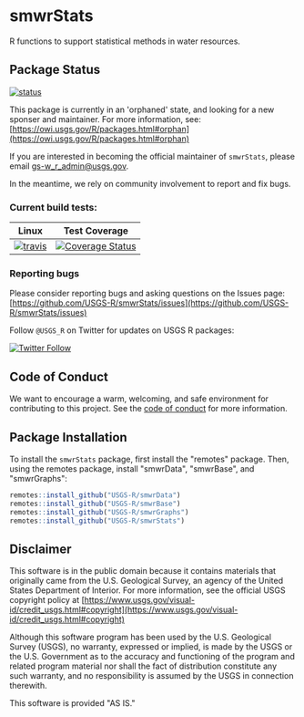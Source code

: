 smwrStats
===========

R functions to support statistical methods in water resources.

## Package Status
[![status](https://img.shields.io/badge/USGS-Orphan-red.svg)](https://owi.usgs.gov/R/packages.html#orphan)

This package is currently in an 'orphaned' state, and
looking for a new sponser and maintainer. For more information, see:
[https://owi.usgs.gov/R/packages.html#orphan](https://owi.usgs.gov/R/packages.html#orphan)

If you are interested in becoming the official maintainer of `smwrStats`, please email gs-w_r_admin@usgs.gov.

In the meantime, we rely on community involvement to report and fix bugs.

### Current build tests:

|Linux|Test Coverage|
|----------|------------|
| [![travis](https://travis-ci.org/USGS-R/smwrStats.svg?branch=master)](https://travis-ci.org/USGS-R/smwrStats)|[![Coverage Status](https://coveralls.io/repos/github/USGS-R/smwrStats/badge.svg?branch=master)](https://coveralls.io/github/USGS-R/smwrStats?branch=master)|

### Reporting bugs

Please consider reporting bugs and asking questions on the Issues page:
[https://github.com/USGS-R/smwrStats/issues](https://github.com/USGS-R/smwrStats/issues)

Follow `@USGS_R` on Twitter for updates on USGS R packages:

[![Twitter Follow](https://img.shields.io/twitter/follow/USGS_R.svg?style=social&label=Follow%20USGS_R)](https://twitter.com/USGS_R)

## Code of Conduct

We want to encourage a warm, welcoming, and safe environment for contributing to this project. See the [code of conduct](https://github.com/USGS-R/smwrStats/blob/master/CONDUCT.md) for more information.

## Package Installation
To install the `smwrStats` package, first install the "remotes" package. Then, using the remotes package, install "smwrData", "smwrBase", and  "smwrGraphs":

```r
remotes::install_github("USGS-R/smwrData")
remotes::install_github("USGS-R/smwrBase")
remotes::install_github("USGS-R/smwrGraphs")
remotes::install_github("USGS-R/smwrStats")
```


## Disclaimer

This software is in the public domain because it contains materials that originally came from the U.S. Geological Survey, an agency of the United States Department of Interior. For more information, see the official USGS copyright policy at [https://www.usgs.gov/visual-id/credit_usgs.html#copyright](https://www.usgs.gov/visual-id/credit_usgs.html#copyright)

Although this software program has been used by the U.S. Geological Survey (USGS), no warranty, expressed or implied, is made by the USGS or the U.S. Government as to the accuracy and functioning of the program and related program material nor shall the fact of distribution constitute any such warranty, and no responsibility is assumed by the USGS in connection therewith.

This software is provided "AS IS."


